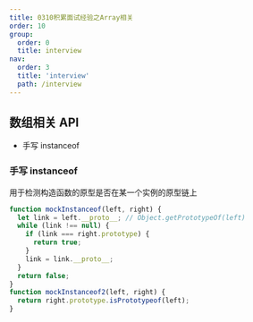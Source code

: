 ```yaml
---
title: 0310积累面试经验之Array相关
order: 10
group:
  order: 0
  title: interview
nav:
  order: 3
  title: 'interview'
  path: /interview
---
```


## 数组相关 API

- 手写 instanceof

### 手写 instanceof

用于检测构造函数的原型是否在某一个实例的原型链上

```js
function mockInstanceof(left, right) {
  let link = left.__proto__; // Object.getPrototypeOf(left)
  while (link !== null) {
    if (link === right.prototype) {
      return true;
    }
    link = link.__proto__;
  }
  return false;
}
function mockInstanceof2(left, right) {
  return right.prototype.isPrototypeof(left);
}
```

